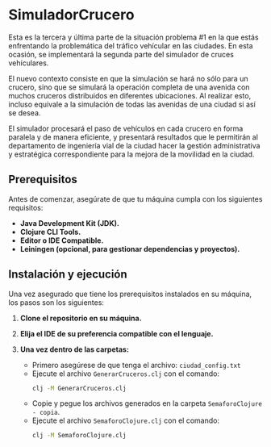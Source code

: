 
# SimuladorCrucero

Esta es la tercera y última parte de la situación problema #1 en la que estás enfrentando la problemática del tráfico vehícular en las ciudades. En esta ocasión, se implementará la segunda parte del simulador de cruces vehículares.

El nuevo contexto consiste en que la simulación se hará no sólo para un crucero, sino que se simulará la operación completa de una avenida con muchos cruceros distribuidos en diferentes ubicaciones. Al realizar esto, incluso equivale a la simulación de todas las avenidas de una ciudad si así se desea.

El simulador procesará el paso de vehículos en cada crucero en forma paralela y de manera eficiente, y presentará resultados que le permitirán al departamento de ingeniería vial de la ciudad hacer la gestión administrativa y estratégica correspondiente para la mejora de la movilidad en la ciudad.




## Prerequisitos

Antes de comenzar, asegúrate de que tu máquina cumpla con los siguientes requisitos:

- **Java Development Kit (JDK).**
- **Clojure CLI Tools.**
- **Editor o IDE Compatible.**
- **Leiningen (opcional, para gestionar dependencias y proyectos).**



## Instalación y ejecución

Una vez asegurado que tiene los prerequisitos instalados en su máquina, los pasos son los siguientes:

1. **Clone el repositorio en su máquina.**

2. **Elija el IDE de su preferencia compatible con el lenguaje.**

3. **Una vez dentro de las carpetas:**

    - Primero asegúrese de que tenga el archivo:
      `ciudad_config.txt`
    - Ejecute el archivo `GenerarCruceros.clj` con el comando:  
      ```bash
      clj -M GenerarCruceros.clj
      ```
    - Copie y pegue los archivos generados en la carpeta `SemaforoClojure - copia`.
    - Ejecute el archivo `SemaforoClojure.clj` con el comando:  
      ```bash
      clj -M SemaforoClojure.clj
      ```
